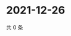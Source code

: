 # 2021-12-26

共 0 条

<!-- BEGIN WEIBO -->
<!-- 最后更新时间 Sun Dec 26 2021 01:16:39 GMT+0800 (China Standard Time) -->

<!-- END WEIBO -->
